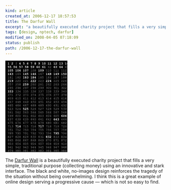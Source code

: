 ```yaml
--- 
kind: article
created_at: 2006-12-17 18:57:53
title: The Darfur Wall
excerpt: "a beautifully executed charity project that fills a very simple, traditional purpose"
tags: [design, nptech, darfur]
modified_on: 2008-04-05 07:18:09
status: publish 
path: /2006-12-17-the-darfur-wall
---
```


<img src="/images/darfur_wall.jpg" alt="Darfur Wall">

The <a href="http://darfurwall.org/">Darfur Wall</a> is a beautifully executed charity project that fills a very simple, traditional purpose (collecting money) using an innovative and stark interface. The black and white, no-images design reinforces the tragedy of the situation without being overwhelming. I think this is a great example of online design serving a progressive cause &mdash; which is not so easy to find.